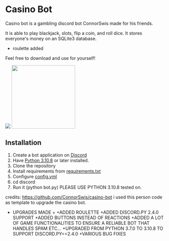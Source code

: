 # Casino Bot
Casino bot is a gambling discord bot ConnorSwis made for his friends.

It is able to play blackjack, slots, flip a coin, and roll dice. It stores everyone's money on an SQLite3 database.
+ roulette added

Feel free to download and use for yourself!

<img src="https://raw.githubusercontent.com/ConnorSwis/casino-bot/main/pictures/blackjack.png"/>
<img src="https://github.com/ConnorSwis/casino-bot/raw/main/pictures/slots.gif" width="200"/>

## Installation

1. Create a bot application on [Discord](https://discord.com/developers)
2. Have [Python 3.10.8](https://python.org) or later installed.
3. Clone the repository
4. Install requirements from [requirements.txt](requirements.txt)
5. Configure [config.yml](config.yml)
6. cd discord
7. Run it (python bot.py)
PLEASE USE PYTHON 3.10.8 tested on. 

credits: https://github.com/ConnorSwis/casino-bot i used this person code as template to upgrade the casino bot. 

+ UPGRADES MADE +
+ADDED ROULETTE
+ADDED DISCORD.PY 2.4.0 SUPPORT
+ADDED BUTTONS INSTEAD OF REACTIONS 
+ADDED A LOT OF GAME FUNCTIONALITIES TO ENSURE A RELIABLE BOT THAT HANDLES SPAM ETC...
+UPGRADED FROM PYTHON 3.7.0 TO 3.10.8 TO SUPPORT DISCORD.PY==2.4.0
+VARIOUS BUG FIXES
